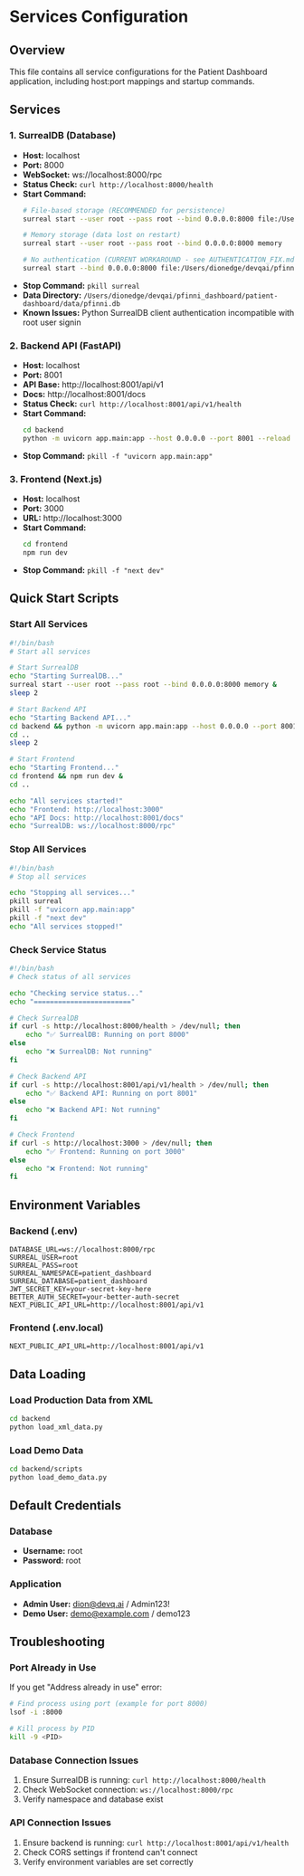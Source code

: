 # Services Configuration
<!-- Updated: 2025-07-31T13:30:00-06:00 -->

## Overview
This file contains all service configurations for the Patient Dashboard application, including host:port mappings and startup commands.

## Services

### 1. SurrealDB (Database)
- **Host:** localhost
- **Port:** 8000
- **WebSocket:** ws://localhost:8000/rpc
- **Status Check:** `curl http://localhost:8000/health`
- **Start Command:** 
  ```bash
  # File-based storage (RECOMMENDED for persistence)
  surreal start --user root --pass root --bind 0.0.0.0:8000 file:/Users/dionedge/devqai/pfinni_dashboard/patient-dashboard/data/pfinni.db
  
  # Memory storage (data lost on restart)
  surreal start --user root --pass root --bind 0.0.0.0:8000 memory
  
  # No authentication (CURRENT WORKAROUND - see AUTHENTICATION_FIX.md)
  surreal start --bind 0.0.0.0:8000 file:/Users/dionedge/devqai/pfinni_dashboard/patient-dashboard/data/pfinni.db
  ```
- **Stop Command:** `pkill surreal`
- **Data Directory:** `/Users/dionedge/devqai/pfinni_dashboard/patient-dashboard/data/pfinni.db`
- **Known Issues:** Python SurrealDB client authentication incompatible with root user signin

### 2. Backend API (FastAPI)
- **Host:** localhost
- **Port:** 8001
- **API Base:** http://localhost:8001/api/v1
- **Docs:** http://localhost:8001/docs
- **Status Check:** `curl http://localhost:8001/api/v1/health`
- **Start Command:**
  ```bash
  cd backend
  python -m uvicorn app.main:app --host 0.0.0.0 --port 8001 --reload
  ```
- **Stop Command:** `pkill -f "uvicorn app.main:app"`

### 3. Frontend (Next.js)
- **Host:** localhost
- **Port:** 3000
- **URL:** http://localhost:3000
- **Start Command:**
  ```bash
  cd frontend
  npm run dev
  ```
- **Stop Command:** `pkill -f "next dev"`

## Quick Start Scripts

### Start All Services
```bash
#!/bin/bash
# Start all services

# Start SurrealDB
echo "Starting SurrealDB..."
surreal start --user root --pass root --bind 0.0.0.0:8000 memory &
sleep 2

# Start Backend API
echo "Starting Backend API..."
cd backend && python -m uvicorn app.main:app --host 0.0.0.0 --port 8001 --reload &
cd ..
sleep 2

# Start Frontend
echo "Starting Frontend..."
cd frontend && npm run dev &
cd ..

echo "All services started!"
echo "Frontend: http://localhost:3000"
echo "API Docs: http://localhost:8001/docs"
echo "SurrealDB: ws://localhost:8000/rpc"
```

### Stop All Services
```bash
#!/bin/bash
# Stop all services

echo "Stopping all services..."
pkill surreal
pkill -f "uvicorn app.main:app"
pkill -f "next dev"
echo "All services stopped!"
```

### Check Service Status
```bash
#!/bin/bash
# Check status of all services

echo "Checking service status..."
echo "========================"

# Check SurrealDB
if curl -s http://localhost:8000/health > /dev/null; then
    echo "✅ SurrealDB: Running on port 8000"
else
    echo "❌ SurrealDB: Not running"
fi

# Check Backend API
if curl -s http://localhost:8001/api/v1/health > /dev/null; then
    echo "✅ Backend API: Running on port 8001"
else
    echo "❌ Backend API: Not running"
fi

# Check Frontend
if curl -s http://localhost:3000 > /dev/null; then
    echo "✅ Frontend: Running on port 3000"
else
    echo "❌ Frontend: Not running"
fi
```

## Environment Variables

### Backend (.env)
```
DATABASE_URL=ws://localhost:8000/rpc
SURREAL_USER=root
SURREAL_PASS=root
SURREAL_NAMESPACE=patient_dashboard
SURREAL_DATABASE=patient_dashboard
JWT_SECRET_KEY=your-secret-key-here
BETTER_AUTH_SECRET=your-better-auth-secret
NEXT_PUBLIC_API_URL=http://localhost:8001/api/v1
```

### Frontend (.env.local)
```
NEXT_PUBLIC_API_URL=http://localhost:8001/api/v1
```

## Data Loading

### Load Production Data from XML
```bash
cd backend
python load_xml_data.py
```

### Load Demo Data
```bash
cd backend/scripts
python load_demo_data.py
```

## Default Credentials

### Database
- **Username:** root
- **Password:** root

### Application
- **Admin User:** dion@devq.ai / Admin123!
- **Demo User:** demo@example.com / demo123

## Troubleshooting

### Port Already in Use
If you get "Address already in use" error:
```bash
# Find process using port (example for port 8000)
lsof -i :8000

# Kill process by PID
kill -9 <PID>
```

### Database Connection Issues
1. Ensure SurrealDB is running: `curl http://localhost:8000/health`
2. Check WebSocket connection: `ws://localhost:8000/rpc`
3. Verify namespace and database exist

### API Connection Issues
1. Ensure backend is running: `curl http://localhost:8001/api/v1/health`
2. Check CORS settings if frontend can't connect
3. Verify environment variables are set correctly